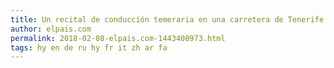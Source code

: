 ```yaml
---
title: Un recital de conducción temeraria en una carretera de Tenerife
author: elpais.com
permalink: 2018-02-08-elpais.com-1443400973.html
tags: hy en de ru hy fr it zh ar fa
---
```


